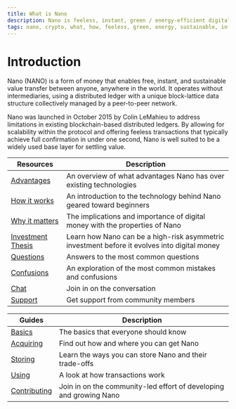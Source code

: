 ```yaml
---
title: What is Nano
description: Nano is feeless, instant, green / energy-efficient digital money (cryptocurrency)
tags: nano, crypto, what, how, feeless, green, energy, sustainable, information, instant, wiki
---
```


# Introduction

Nano (NANO) is a form of money that enables free, instant, and sustainable value transfer between anyone, anywhere in the world. It operates without intermediaries, using a distributed ledger with a unique block-lattice data structure collectively managed by a peer-to-peer network.

Nano was launched in October 2015 by Colin LeMahieu to address limitations in existing blockchain-based distributed ledgers. By allowing for scalability within the protocol and offering feeless transactions that typically achieve full confirmation in under one second, Nano is well suited to be a widely used base layer for settling value.

| Resources                                            | Description                                                                                    |
| ---------------------------------------------------- | ---------------------------------------------------------------------------------------------- |
| [Advantages](/introduction/advantages)               | An overview of what advantages Nano has over existing technologies                             |
| [How it works](/introduction/how-it-works)           | An introduction to the technology behind Nano geared toward beginners                          |
| [Why it matters](/introduction/why-it-matters)       | The implications and importance of digital money with the properties of Nano                   |
| [Investment Thesis](/introduction/investment-thesis) | Learn how Nano can be a high-risk asymmetric investment before it evolves into digital money |
| [Questions](/faqs)                                   | Answers to the most common questions                                                           |
| [Confusions](/introduction/misconceptions)           | An exploration of the most common mistakes and confusions                                      |
| [Chat](/community)                                   | Join in on the conversation                                                                    |
| [Support](/support)                                  | Get support from community members                                                             |

| Guides                                           | Description                                                        |
| ------------------------------------------------ | ------------------------------------------------------------------ |
| [Basics](/getting-started-users/basics)          | The basics that everyone should know                               |
| [Acquiring](/getting-started-users/acquiring)    | Find out how and where you can get Nano                            |
| [Storing](/getting-started-users/storing/basics) | Learn the ways you can store Nano and their trade-offs             |
| [Using](/getting-started-users/using)            | A look at how transactions work                                    |
| [Contributing](/contributing)                    | Join in on the community-led effort of developing and growing Nano |
